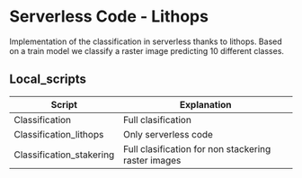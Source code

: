 # Serverless Code - Lithops #
Implementation of the classification in serverless thanks to lithops. Based on a train model we classify a raster image predicting 10 different classes.


## Local_scripts

Script  | Explanation
------------- | -------------
Classification | Full clasification
Classification_lithops  | Only serverless code
Classification_stakering | Full clasification for non stackering raster images

